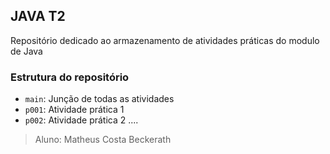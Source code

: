 ## JAVA T2
Repositório dedicado ao armazenamento de atividades práticas do modulo de Java

### Estrutura do repositório
* `main`: Junção de todas as atividades
* `p001`: Atividade prática 1
* `p002`: Atividade prática 2
....

>Aluno: Matheus Costa Beckerath